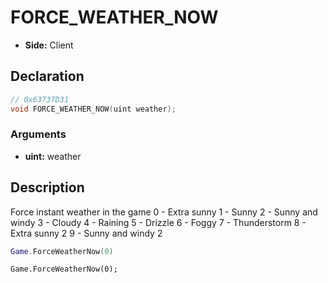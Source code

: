 # FORCE_WEATHER_NOW
- **Side:** Client

## Declaration
```cpp
// 0x63737D31
void FORCE_WEATHER_NOW(uint weather);
```

### Arguments
- **uint:** weather

## Description
Force instant weather in the game
0 - Extra sunny
1 - Sunny
2 - Sunny and windy
3 - Cloudy
4 - Raining
5 - Drizzle
6 - Foggy
7 - Thunderstorm
8 - Extra sunny 2
9 - Sunny and windy 2

```lua
Game.ForceWeatherNow(0)
```

```squirrel
Game.ForceWeatherNow(0);
```